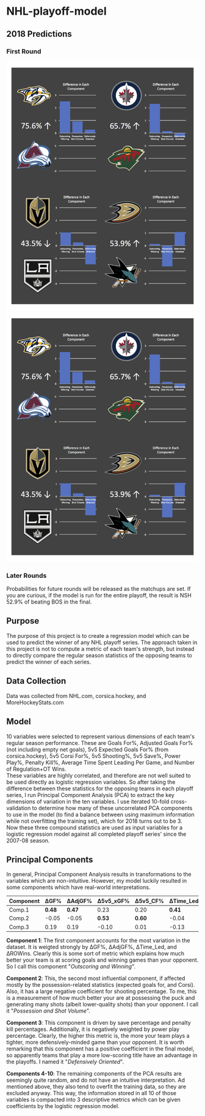 # NHL-playoff-model

## 2018 Predictions

### First Round
![alt text](https://raw.githubusercontent.com/epgreig/NHL-playoff-model/master/predictions_2018_visual_west.png)
![alt text](https://raw.githubusercontent.com/epgreig/NHL-playoff-model/master/predictions_2018_visual_east.png)

### Later Rounds
Probabilities for future rounds will be released as the matchups are set. If you are curious, if the model is run for the entire playoff, the result is NSH 52.9% of beating BOS in the final.


## Purpose

The purpose of this project is to create a regression model which can be used to predict the winner of any NHL playoff series. The approach taken in this project is not to compute a metric of each team's strength, but instead to directly compare the regular season statistics of the opposing teams to predict the winner of each series.

## Data Collection

Data was collected from NHL.com, corsica.hockey, and MoreHockeyStats.com

## Model

10 variables were selected to represent various dimensions of each team's regular season performance. These are Goals For%, Adjusted Goals For% (not including empty net goals), 5v5 Expected Goals For% (from corsica.hockey), 5v5 Corsi For%, 5v5 Shooting%, 5v5 Save%, Power Play%, Penalty Kill%, Average Time Spent Leading Per Game, and Number of Regulation+OT Wins.  
These variables are highly correlated, and therefore are not well suited to be used directly as logistic regression variables. So after taking the difference between these statistics for the opposing teams in each playoff series, I run Principal Component Analysis (PCA) to extract the key dimensions of variation in the ten variables.  I use iterated 10-fold cross-validation to determine how many of these uncorrelated PCA components to use in the model (to find a balance between using maximum information while not overfitting the training set), which for 2018 turns out to be 3.  
Now these three compound statistics are used as input variables for a logistic regression model against all completed playoff series' since the 2007-08 season.  

## Principal Components
In general, Principal Component Analysis results in transformations to the variables which are non-intuitive. However, my model luckily resulted in some components which have real-world interpretations.

|Component|	ΔGF%	|ΔAdjGF%	|Δ5v5_xGF%|Δ5v5_CF%	|ΔTime_Led|Δ5v5_Sh%	|Δ5v5_Sv%	|ΔPP%	|ΔPK%	|ΔROWins |
|---------|-------|---------|---------|---------|---------|---------|---------|-----|-----|--------|
|Comp.1	|**0.48**	|**0.47**	|0.23	|0.20	|**0.41**	|0.21	|0.04	|0.21	|0.09	|**0.44**|
|Comp.2	|-0.05	|-0.05	|**0.53**	|**0.60**	|-0.04	|**-0.49**	|-0.27	|-0.09	|0.16	|-0.13|
|Comp.3	|0.19	|0.19	|-0.10	|0.01	|-0.13	|-0.19	|**0.60**	|**-0.53**	|**0.47**	|-0.05|

**Component 1**: The first component accounts for the most variation in the dataset. It is weigted strongly by ΔGF%, ΔAdjGF%, ΔTime_Led, and ΔROWins. Clearly this is some sort of metric which explains how much better your team is at scoring goals and winning games than your opponent. So I call this component "_Outscoring and Winning_".

**Component 2**: This, the second most influential component, if affected mostly by the possession-related statistics (expected goals for, and Corsi). Also, it has a large negative coefficient for shooting percentage. To me, this is a measurement of how much better your are at possessing the puck and generating many shots (albeit lower-quality shots) than your opponent. I call it "_Possession and Shot Volume_".

**Component 3**: This component is driven by save percentage and penalty kill percentages. Additionally, it is negatively weighted by power play percentage. Clearly, the higher this metric is, the more your team plays a tighter, more defensively-minded game than your opponent. It is worth remarking that this component has a positive coefficient in the final model, so apparently teams that play a more low-scoring title have an advantage in the playoffs. I named it "_Defensively Oriented_".

**Components 4-10**: The remaining components of the PCA results are seemingly quite random, and do not have an intuitive interpretation. Ad mentioned above, they also tend to overfit the training data, so they are excluded anyway. This way, the information stored in all 10 of those variables is compacted into 3 descriptive metrics which can be given coefficients by the logistic regression model.
